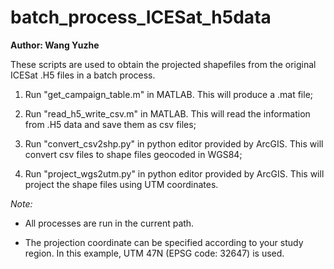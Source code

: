 # batch_process_ICESat_h5data
**Author: Wang Yuzhe**

These scripts are used to obtain the projected shapefiles from the original ICESat .H5 files in a batch process.

1. Run "get_campaign_table.m" in MATLAB. This will produce a .mat file;

2. Run "read_h5_write_csv.m" in MATLAB. This will read the information from .H5 data and save them as csv files;

3. Run "convert_csv2shp.py" in python editor provided by ArcGIS. This  will convert csv files to shape files geocoded in WGS84;

4. Run "project_wgs2utm.py" in python editor provided by ArcGIS. This will project the shape files using UTM coordinates.

*Note:*
* All processes are run in the current path.

* The projection coordinate can be specified according to your study region. In this example, UTM 47N (EPSG code: 32647) is used.
